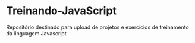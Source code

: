 # Treinando-JavaScript
Repositório destinado para upload de projetos e exercícios de treinamento da linguagem Javascript
